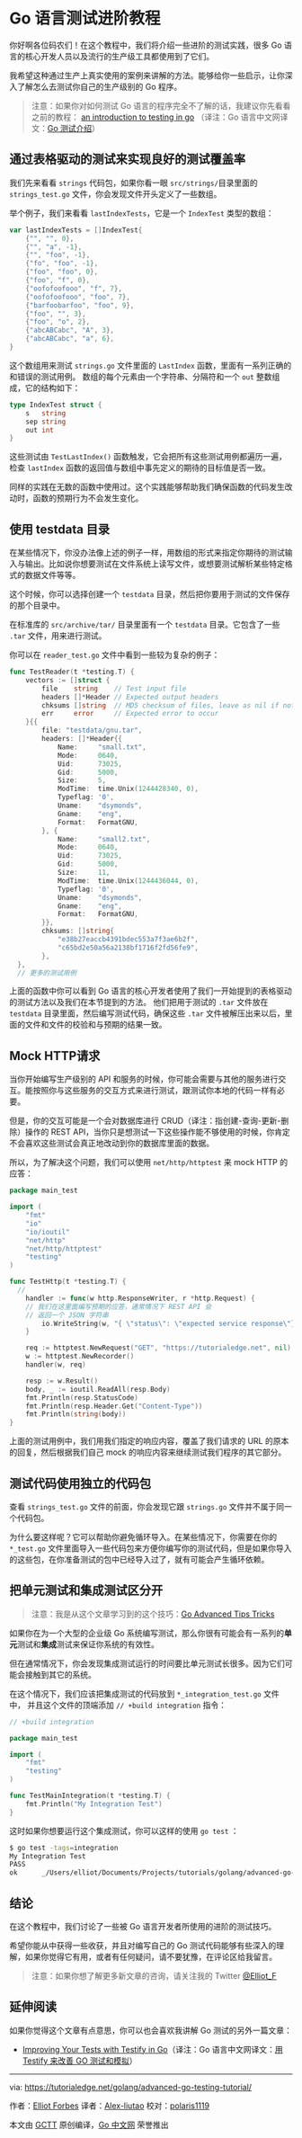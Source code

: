 # Go 语言测试进阶教程

你好啊各位码农们！在这个教程中，我们将介绍一些进阶的测试实践，很多 Go 语言的核心开发人员以及流行的生产级工具都使用到了它们。

我希望这种通过生产上真实使用的案例来讲解的方法。能够给你一些启示，让你深入了解怎么去测试你自己的生产级别的 Go 程序。

> 注意：如果你对如何测试 Go 语言的程序完全不了解的话，我建议你先看看之前的教程：
> [an introduction to testing in go](https://tutorialedge.net/golang/intro-testing-in-go/)
> （译注：Go 语言中文网译文：[Go 测试介绍](https://studygolang.com/articles/16772)）

## 通过表格驱动的测试来实现良好的测试覆盖率

我们先来看看 `strings` 代码包，如果你看一眼 `src/strings/`目录里面的 `strings_test.go` 文件，你会发现文件开头定义了一些数组。

举个例子，我们来看看 `lastIndexTests`，它是一个 `IndexTest` 类型的数组：

```go
var lastIndexTests = []IndexTest{
    {"", "", 0},
    {"", "a", -1},
    {"", "foo", -1},
    {"fo", "foo", -1},
    {"foo", "foo", 0},
    {"foo", "f", 0},
    {"oofofoofooo", "f", 7},
    {"oofofoofooo", "foo", 7},
    {"barfoobarfoo", "foo", 9},
    {"foo", "", 3},
    {"foo", "o", 2},
    {"abcABCabc", "A", 3},
    {"abcABCabc", "a", 6},
}
```

这个数组用来测试 `strings.go` 文件里面的 `LastIndex` 函数，里面有一系列正确的和错误的测试用例。
数组的每个元素由一个字符串、分隔符和一个 `out` 整数组成，它的结构如下：

```go
type IndexTest struct {
    s   string
    sep string
    out int
}
```

这些测试由 `TestLastIndex()` 函数触发，它会把所有这些测试用例都遍历一遍，检查 `lastIndex` 函数的返回值与数组中事先定义的期待的目标值是否一致。

同样的实践在无数的函数中使用过。这个实践能够帮助我们确保函数的代码发生改动时，函数的预期行为不会发生变化。

## 使用 testdata 目录

在某些情况下，你没办法像上述的例子一样，用数组的形式来指定你期待的测试输入与输出。比如说你想要测试在文件系统上读写文件，或想要测试解析某些特定格式的数据文件等等。

这个时候，你可以选择创建一个 `testdata` 目录，然后把你要用于测试的文件保存的那个目录中。

在标准库的 `src/archive/tar/` 目录里面有一个 `testdata` 目录。它包含了一些 `.tar` 文件，用来进行测试。

你可以在 `reader_test.go` 文件中看到一些较为复杂的例子：

```go
func TestReader(t *testing.T) {
    vectors := []struct {
        file    string    // Test input file
        headers []*Header // Expected output headers
        chksums []string  // MD5 checksum of files, leave as nil if not checked
        err     error     // Expected error to occur
    }{{
        file: "testdata/gnu.tar",
        headers: []*Header{{
            Name:     "small.txt",
            Mode:     0640,
            Uid:      73025,
            Gid:      5000,
            Size:     5,
            ModTime:  time.Unix(1244428340, 0),
            Typeflag: '0',
            Uname:    "dsymonds",
            Gname:    "eng",
            Format:   FormatGNU,
        }, {
            Name:     "small2.txt",
            Mode:     0640,
            Uid:      73025,
            Gid:      5000,
            Size:     11,
            ModTime:  time.Unix(1244436044, 0),
            Typeflag: '0',
            Uname:    "dsymonds",
            Gname:    "eng",
            Format:   FormatGNU,
        }},
        chksums: []string{
            "e38b27eaccb4391bdec553a7f3ae6b2f",
            "c65bd2e50a56a2138bf1716f2fd56fe9",
        },
  },
  // 更多的测试用例
```

上面的函数中你可以看到 Go 语言的核心开发者使用了我们一开始提到的表格驱动的测试方法以及我们在本节提到的方法。
他们把用于测试的 `.tar` 文件放在 `testdata` 目录里面，然后编写测试代码，确保这些 `.tar` 文件被解压出来以后，里面的文件和文件的校验和与预期的结果一致。

## Mock HTTP请求

当你开始编写生产级别的 API 和服务的时候，你可能会需要与其他的服务进行交互。能按照你与这些服务的交互方式来进行测试，跟测试你本地的代码一样有必要。

但是，你的交互可能是一个会对数据库进行 CRUD（译注：指创建-查询-更新-删除）操作的 REST API，当你只是想测试一下这些操作能不够使用的时候，你肯定不会喜欢这些测试会真正地改动到你的数据库里面的数据。

所以，为了解决这个问题，我们可以使用 `net/http/httptest` 来 mock HTTP 的应答：

```go
package main_test

import (
    "fmt"
    "io"
    "io/ioutil"
    "net/http"
    "net/http/httptest"
    "testing"
)

func TestHttp(t *testing.T) {
  //
    handler := func(w http.ResponseWriter, r *http.Request) {
    // 我们在这里面编写预期的应答，通常情况下 REST API 会
    // 返回一个 JSON 字符串
        io.WriteString(w, "{ \"status\": \"expected service response\"}")
    }

    req := httptest.NewRequest("GET", "https://tutorialedge.net", nil)
    w := httptest.NewRecorder()
    handler(w, req)

    resp := w.Result()
    body, _ := ioutil.ReadAll(resp.Body)
    fmt.Println(resp.StatusCode)
    fmt.Println(resp.Header.Get("Content-Type"))
    fmt.Println(string(body))
}
```

上面的测试用例中，我们用我们指定的响应内容，覆盖了我们请求的 URL 的原本的回复，然后根据我们自己 mock 的响应内容来继续测试我们程序的其它部分。

## 测试代码使用独立的代码包

查看 `strings_test.go` 文件的前面，你会发现它跟 `strings.go` 文件并不属于同一个代码包。

为什么要这样呢？它可以帮助你避免循环导入。在某些情况下，你需要在你的 `*_test.go` 文件里面导入一些代码包来方便你编写你的测试代码，但是如果你导入的这些包，在你准备测试的包中已经导入过了，就有可能会产生循环依赖。

## 把单元测试和集成测试区分开

> 注意：我是从这个文章学习到的这个技巧：[Go Advanced Tips Tricks](https://medium.com/@povilasve/go-advanced-tips-tricks-a872503ac859)

如果你在为一个大型的企业级 Go 系统编写测试，那么你很有可能会有一系列的**单元**测试和**集成**测试来保证你系统的有效性。

但在通常情况下，你会发现集成测试运行的时间要比单元测试长很多。因为它们可能会接触到其它的系统。

在这个情况下，我们应该把集成测试的代码放到 `*_integration_test.go` 文件中，
并且这个文件的顶端添加 `// +build integration` 指令：

```go
// +build integration

package main_test

import (
    "fmt"
    "testing"
)

func TestMainIntegration(t *testing.T) {
    fmt.Println("My Integration Test")
}
```

这时如果你想要运行这个集成测试，你可以这样的使用 `go test` ：

```bash
$ go test -tags=integration
My Integration Test
PASS
ok      _/Users/elliot/Documents/Projects/tutorials/golang/advanced-go-testing-tutorial 0.006s
```

## 结论

在这个教程中，我们讨论了一些被 Go 语言开发者所使用的进阶的测试技巧。

希望你能从中获得一些收获，并且对编写自己的 Go 测试代码能够有些深入的理解，如果你觉得它有用，或者有任何疑问，请不要犹豫，在评论区给我留言。

> 注意：如果你想了解更多新文章的咨询，请关注我的 Twitter [@Elliot_F](https://twitter.com/elliot_f)

## 延伸阅读

如果你觉得这个文章有点意思，你可以也会喜欢我讲解 Go 测试的另外一篇文章：

- [Improving Your Tests with Testify in Go](https://tutorialedge.net/golang/improving-your-tests-with-testify-go/)（译注：Go 语言中文网译文：[用 Testify 来改善 GO 测试和模拟](https://studygolang.com/articles/16799)）

----

via: https://tutorialedge.net/golang/advanced-go-testing-tutorial/

作者：[Elliot Forbes](https://tutorialedge.net/about/)
译者：[Alex-liutao](https://github.com/Alex-liutao)
校对：[polaris1119](https://github.com/polaris1119)

本文由 [GCTT](https://github.com/studygolang/GCTT) 原创编译，[Go 中文网](https://studygolang.com/) 荣誉推出